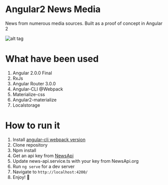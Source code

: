 # Angular2 News Media

News from numerous media sources. Built as a proof of concept in Angular 2

![alt tag](https://raw.githubusercontent.com/unseen1980/Angular2-News-Media/master/Angular2NewsScreenshot.gif)

# What have been used

1. Angular 2.0.0 Final
2. RxJs
3. Angular Router 3.0.0
4. Angular-CLI @Webpack
5. Materialize-css
6. Angular2-materialize
7. Localstorage

# How to run it

1. Install [angular-cli webpack version](https://github.com/angular/angular-cli/blob/master/WEBPACK_UPDATE.md)
2. Clone repository
3. Npm install
4. Get an api key from [NewsApi](https://newsapi.org/)
5. Update news-api.service.ts with your key from NewsApi.org
6. Run `ng serve` for a dev server
7. Navigate to `http://localhost:4200/`
8. Enjoy! :punch:
